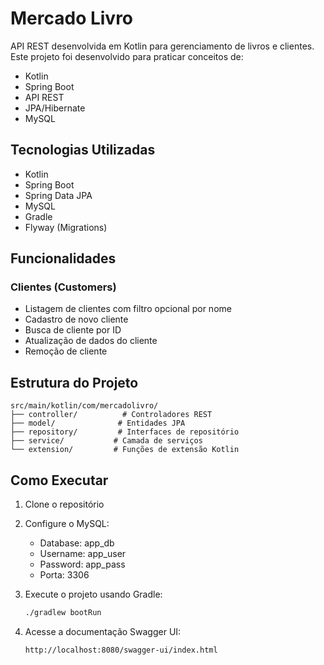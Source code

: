 # Mercado Livro

API REST desenvolvida em Kotlin para gerenciamento de livros e clientes. Este projeto foi desenvolvido para praticar conceitos de:

- Kotlin
- Spring Boot
- API REST
- JPA/Hibernate
- MySQL

## Tecnologias Utilizadas

- Kotlin
- Spring Boot
- Spring Data JPA
- MySQL
- Gradle
- Flyway (Migrations)

## Funcionalidades

### Clientes (Customers)

- Listagem de clientes com filtro opcional por nome
- Cadastro de novo cliente
- Busca de cliente por ID
- Atualização de dados do cliente
- Remoção de cliente

## Estrutura do Projeto

```
src/main/kotlin/com/mercadolivro/
├── controller/          # Controladores REST
├── model/              # Entidades JPA
├── repository/         # Interfaces de repositório
├── service/           # Camada de serviços
└── extension/         # Funções de extensão Kotlin
```

## Como Executar

1. Clone o repositório
2. Configure o MySQL:
   - Database: app_db
   - Username: app_user
   - Password: app_pass
   - Porta: 3306

3. Execute o projeto usando Gradle:
   ```bash
   ./gradlew bootRun
   ```

4. Acesse a documentação Swagger UI:
   ```
   http://localhost:8080/swagger-ui/index.html
   ```